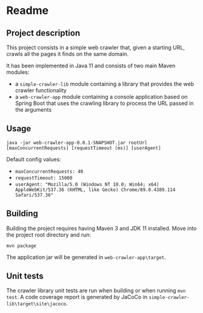 Readme
===

Project description
---
This project consists in a simple web crawler that, given a starting URL, crawls all the 
pages it finds on the same domain. 

It has been implemented in Java 11 and consists of two main Maven modules:
 - a  `simple-crawler-lib` module containing a library that provides the web crawler functionality
 - a `web-crawler-app` module containing a console application based on Spring Boot that uses
  the crawling library to process the URL passed in the arguments
  
  Usage
  ---
  `java -jar web-crawler-app-0.0.1-SNAPSHOT.jar rootUrl [maxConcurrentRequests] [requestTimeout (ms)] [userAgent]`
  
  Default config values:
  - `maxConcurrentRequests: 40`
  - `requestTimeout: 15000`
  - `userAgent: "Mozilla/5.0 (Windows NT 10.0; Win64; x64) AppleWebKit/537.36 (KHTML, like Gecko) Chrome/89.0.4389.114 Safari/537.36"`
  
  Building
  ---
  Building the project requires having Maven 3 and JDK 11 installed. Move into the project root 
  directory and run:
  
  `mvn package`
  
  The application jar will be generated in `web-crawler-app\target`.
  
  Unit tests
  ---
  The crawler library unit tests are run when building or when running `mvn test`.
  A code coverage report is generated by JaCoCo in `simple-crawler-lib\target\site\jacoco`.
